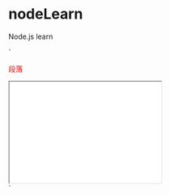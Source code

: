# nodeLearn
Node.js learn

`
<div>
    <p style="color: red">段落</p>
    <iframe width="300" height="200" src="./example/index.html"></iframe>
</div>
`
